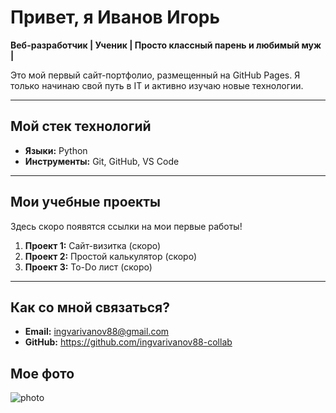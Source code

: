 # Привет, я Иванов Игорь

**Веб-разработчик | Ученик | Просто классный парень и любимый муж |**

Это мой первый сайт-портфолио, размещенный на GitHub Pages. Я только начинаю свой путь в IT и активно изучаю новые технологии.

---

## Мой стек технологий

*   **Языки:** Python
*   **Инструменты:** Git, GitHub, VS Code


---

## Мои учебные проекты

Здесь скоро появятся ссылки на мои первые работы!

1.  **Проект 1:** Сайт-визитка (скоро)
2.  **Проект 2:** Простой калькулятор (скоро)
3.  **Проект 3:** To-Do лист (скоро)

---

## Как со мной связаться?

*   **Email:** [ingvarivanov88@gmail.com](ingvarivanov88@gmail.com)
*   **GitHub:** https://github.com/ingvarivanov88-collab

## Мое фото
![photo](https://github.com/user-attachments/assets/f0483342-3666-4e68-ab83-3245d01a47f9)
